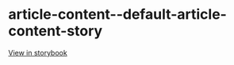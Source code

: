 # article-content--default-article-content-story

[View in storybook](https://raw.githack.com/Independent-Digital-News-and-Media-Ltd/standard-pwamp-sb/PR-517-sb/index.html?path=/story/article-content--default-article-content-story)